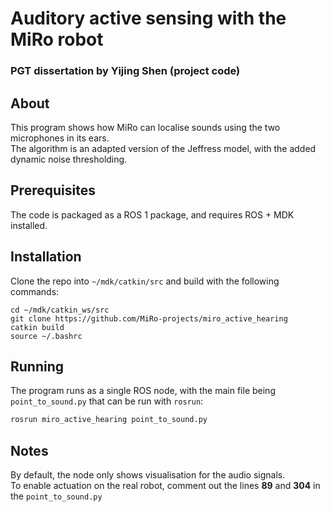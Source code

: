 # Auditory active sensing with the MiRo robot
### PGT dissertation by Yijing Shen (project code)

## About

This program shows how MiRo can localise sounds using the two microphones in its ears.  
The algorithm is an adapted version of the Jeffress model, with the added dynamic noise thresholding.

## Prerequisites
The code is packaged as a ROS 1 package, and requires ROS + MDK installed.

## Installation
Clone the repo into `~/mdk/catkin/src` and build with the following commands:

```shell
cd ~/mdk/catkin_ws/src
git clone https://github.com/MiRo-projects/miro_active_hearing
catkin build
source ~/.bashrc
```

## Running 
The program runs as a single ROS node, with the main file being `point_to_sound.py` that can be run with `rosrun`:

```bash
rosrun miro_active_hearing point_to_sound.py
```

## Notes
By default, the node only shows visualisation for the audio signals.  
To enable actuation on the real robot, comment out the lines **89** and **304** in the `point_to_sound.py`
